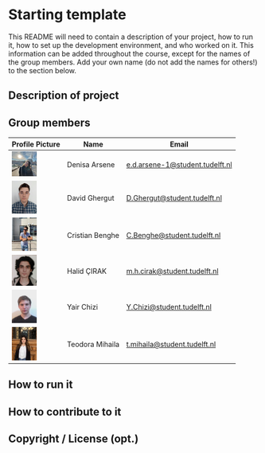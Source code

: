 # Starting template

This README will need to contain a description of your project, how to run it, how to set up the development environment, and who worked on it.
This information can be added throughout the course, except for the names of the group members.
Add your own name (do not add the names for others!) to the section below.

## Description of project

## Group members

| Profile Picture | Name | Email |
|---|---|---|
| <img src="denisa.png" alt="denisa e smek" width="50"> | Denisa Arsene | e.d.arsene-1@student.tudelft.nl |
| <img src="David_profile_picture.jpeg" alt="David's profile picture" width="50"> | David Ghergut | D.Ghergut@student.tudelft.nl |
| <img src="cristian.jpeg" alt="Cristi's profile pic" width="50"> | Cristian Benghe | C.Benghe@student.tudelft.nl |
| <img src="Halo.jpeg" alt="Halo's profile picture" width="50"> | Halid ÇIRAK | m.h.cirak@student.tudelft.nl |
|<img src="Yair_Profile_Picture.jpeg" alt="Yair Chizi" width="50">| Yair Chizi| Y.Chizi@student.tudelft.nl |
|<img src="teodora.jpg" alt="teodora" width="50">| Teodora Mihaila| t.mihaila@student.tudelft.nl |



<!-- Instructions (remove once assignment has been completed -->
<!-- - Add (only!) your own name to the table above (use Markdown formatting) -->
<!-- - Mention your *student* email address -->
<!-- - Preferably add a recognizable photo, otherwise add your GitLab photo -->
<!-- - (please make sure the photos have the same size) --> 

## How to run it

## How to contribute to it

## Copyright / License (opt.)
